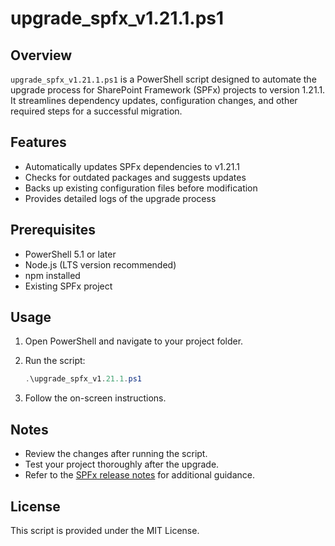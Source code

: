 # upgrade_spfx_v1.21.1.ps1
## Overview

`upgrade_spfx_v1.21.1.ps1` is a PowerShell script designed to automate the upgrade process for SharePoint Framework (SPFx) projects to version 1.21.1. It streamlines dependency updates, configuration changes, and other required steps for a successful migration.

## Features

- Automatically updates SPFx dependencies to v1.21.1
- Checks for outdated packages and suggests updates
- Backs up existing configuration files before modification
- Provides detailed logs of the upgrade process

## Prerequisites

- PowerShell 5.1 or later
- Node.js (LTS version recommended)
- npm installed
- Existing SPFx project

## Usage

1. Open PowerShell and navigate to your project folder.
2. Run the script:

    ```powershell
    .\upgrade_spfx_v1.21.1.ps1
    ```

3. Follow the on-screen instructions.

## Notes

- Review the changes after running the script.
- Test your project thoroughly after the upgrade.
- Refer to the [SPFx release notes](https://docs.microsoft.com/sharepoint/dev/spfx/release-1.21.1) for additional guidance.

## License

This script is provided under the MIT License.